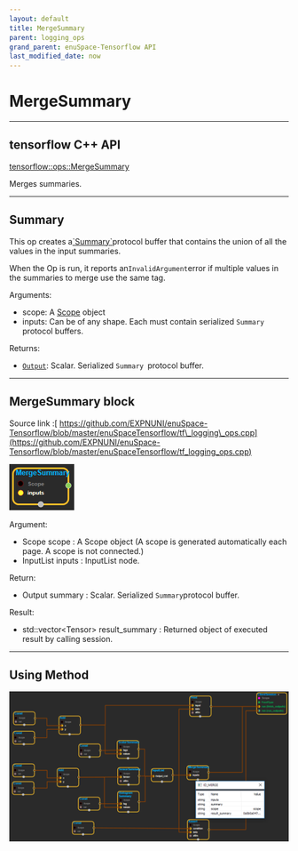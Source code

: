 ```yaml
--- 
layout: default 
title: MergeSummary 
parent: logging_ops 
grand_parent: enuSpace-Tensorflow API 
last_modified_date: now 
--- 
```


# MergeSummary

---

## tensorflow C++ API

[tensorflow::ops::MergeSummary](https://www.tensorflow.org/api_docs/cc/class/tensorflow/ops/merge-summary)

Merges summaries.

---

## Summary

This op creates a[\`Summary\`](https://www.tensorflow.org/code/tensorflow/core/framework/summary.proto)protocol buffer that contains the union of all the values in the input summaries.

When the Op is run, it reports an`InvalidArgument`error if multiple values in the summaries to merge use the same tag.

Arguments:

* scope: A [Scope](https://www.tensorflow.org/api_docs/cc/class/tensorflow/scope.html#classtensorflow_1_1_scope) object
* inputs: Can be of any shape. Each must contain serialized `Summary `protocol buffers.

Returns:

* [`Output`](https://www.tensorflow.org/api_docs/cc/class/tensorflow/output.html#classtensorflow_1_1_output): Scalar. Serialized `Summary `protocol buffer.

---

## MergeSummary block

Source link :[ https://github.com/EXPNUNI/enuSpace-Tensorflow/blob/master/enuSpaceTensorflow/tf\_logging\_ops.cpp](https://github.com/EXPNUNI/enuSpace-Tensorflow/blob/master/enuSpaceTensorflow/tf_logging_ops.cpp)

![](./assets/logging_ops/logging_ops_mergesummary_symbol.png)

Argument:

* Scope scope : A Scope object \(A scope is generated automatically each page. A scope is not connected.\)
* InputList inputs : InputList node.

Return:

* Output summary : Scalar. Serialized `Summary`protocol buffer.

Result:

* std::vector&lt;Tensor&gt; result\_summary : Returned object of executed result by calling session.

---

## Using Method

![](./assets/logging_ops/logging_ops_mergesummary_method.png)

